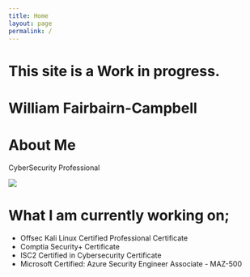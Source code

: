 ```yaml
---
title: Home
layout: page
permalink: /
---
```


# This site is a Work in progress.
# William Fairbairn-Campbell

# About Me
CyberSecurity Professional

<img src="https://tryhackme-badges.s3.amazonaws.com/williamfc.png">

# What I am currently working on;
- Offsec Kali Linux Certified Professional Certificate
- Comptia Security+ Certificate
- ISC2 Certified in Cybersecurity Certificate
- Microsoft Certified: Azure Security Engineer Associate - MAZ-500

